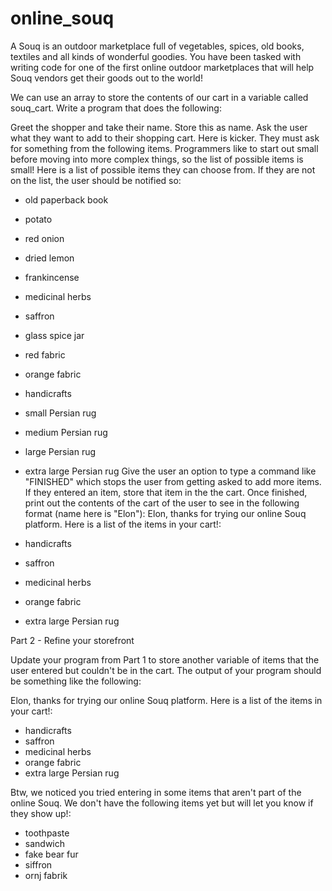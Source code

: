 # online_souq

A Souq is an outdoor marketplace full of vegetables, spices, old books, textiles and all kinds of wonderful goodies. You have been tasked with writing code for one of the first online outdoor marketplaces that will help Souq vendors get their goods out to the world!

We can use an array to store the contents of our cart in a variable called souq_cart. Write a program that does the following:

Greet the shopper and take their name. Store this as name.
Ask the user what they want to add to their shopping cart. Here is kicker. They must ask for something from the following items. Programmers like to start out small before moving into more complex things, so the list of possible items is small! Here is a list of possible items they can choose from. If they are not on the list, the user should be notified so:
* old paperback book
* potato
* red onion
* dried lemon
* frankincense
* medicinal herbs
* saffron
* glass spice jar
* red fabric
* orange fabric
* handicrafts
* small Persian rug
* medium Persian rug
* large Persian rug
* extra large Persian rug
Give the user an option to type a command like "FINISHED" which stops the user from getting asked to add more items.
If they entered an item, store that item in the the cart.
Once finished, print out the contents of the cart of the user to see in the following format (name here is "Elon"):
Elon, thanks for trying our online Souq platform. Here is a list of the items in
your cart!:

* handicrafts
* saffron
* medicinal herbs
* orange fabric
* extra large Persian rug

Part 2 - Refine your storefront

Update your program from Part 1 to store another variable of items that the user entered but couldn't be in the cart. The output of your program should be something like the following:

Elon, thanks for trying our online Souq platform. Here is a list of the items in
your cart!:

* handicrafts
* saffron
* medicinal herbs
* orange fabric
* extra large Persian rug

Btw, we noticed you tried entering in some items that aren't part of the online
Souq. We don't have the following items yet but will let you know if they show
up!:

* toothpaste
* sandwich
* fake bear fur
* siffron
* ornj fabrik
